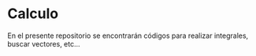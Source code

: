 # Calculo
En el presente repositorio se encontrarán códigos para realizar integrales, buscar vectores, etc...

